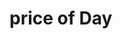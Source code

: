 <script setup>
import GoodsPriceOfDay from '@/theme/components/goodsPriceOfDay/index.vue'

const goodsList=[
    {name:"HUAWEI WATCH GT4",date:"2023-12-14",price:1244.1},
    {name:"iPhone16 Pro",date:"2025-01-11",price:7799}
]
</script>

# price of Day

<GoodsPriceOfDay v-for="item in goodsList" :key="item.name" :name="item.name" :date="item.date" :price="item.price" class="my-20px"/>
